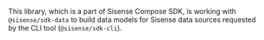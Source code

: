This library, which is a part of Sisense Compose SDK, is working with `@sisense/sdk-data` to build data models
for Sisense data sources requested by the CLI tool (`@sisense/sdk-cli`).
